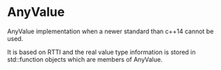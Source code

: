 # AnyValue

AnyValue implementation when a newer standard than c++14 cannot be used.

It is based on RTTI and the real value type information is stored in std::function objects which are members of AnyValue.